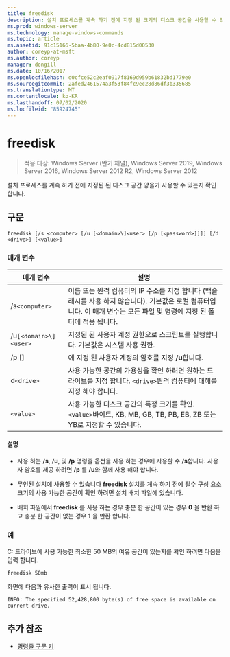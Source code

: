 ```yaml
---
title: freedisk
description: 설치 프로세스를 계속 하기 전에 지정 된 크기의 디스크 공간을 사용할 수 있는지 확인 하는 freedisk 명령에 대 한 참조 문서입니다.
ms.prod: windows-server
ms.technology: manage-windows-commands
ms.topic: article
ms.assetid: 91c15166-5baa-4b80-9e0c-4cd815d00530
author: coreyp-at-msft
ms.author: coreyp
manager: dongill
ms.date: 10/16/2017
ms.openlocfilehash: d0cfce52c2eaf0917f8169d959b61832bd1779e0
ms.sourcegitcommit: 2afed2461574a3f53f84fc9ec28d86df3b335685
ms.translationtype: MT
ms.contentlocale: ko-KR
ms.lasthandoff: 07/02/2020
ms.locfileid: "85924745"
---
```

# <a name="freedisk"></a>freedisk

> 적용 대상: Windows Server (반기 채널), Windows Server 2019, Windows Server 2016, Windows Server 2012 R2, Windows Server 2012

설치 프로세스를 계속 하기 전에 지정된 된 디스크 공간 양을가 사용할 수 있는지 확인 합니다.

## <a name="syntax"></a>구문

```
freedisk [/s <computer> [/u [<domain>\]<user> [/p [<password>]]]] [/d <drive>] [<value>]
```

### <a name="parameters"></a>매개 변수

| 매개 변수 | 설명 |
| --------- | ----------- |
| /s`<computer>` | 이름 또는 원격 컴퓨터의 IP 주소를 지정 합니다 (백슬래시를 사용 하지 않습니다). 기본값은 로컬 컴퓨터입니다. 이 매개 변수는 모든 파일 및 명령에 지정 된 폴더에 적용 됩니다. |
| /u`[<domain>\]<user>` | 지정된 된 사용자 계정 권한으로 스크립트를 실행합니다. 기본값은 시스템 사용 권한. |
| /p [<password>] | 에 지정 된 사용자 계정의 암호를 지정 **/u**합니다. |
| d`<drive>` | 사용 가능한 공간의 가용성을 확인 하려면 원하는 드라이브를 지정 합니다. `<drive>`원격 컴퓨터에 대해를 지정 해야 합니다. |
| `<value>` | 사용 가능한 디스크 공간의 특정 크기를 확인. `<value>`바이트, KB, MB, GB, TB, PB, EB, ZB 또는 YB로 지정할 수 있습니다. |

#### <a name="remarks"></a>설명

- 사용 하는 **/s**, **/u**, 및 **/p** 명령줄 옵션을 사용 하는 경우에 사용할 수 **/s**합니다. 사용자 암호를 제공 하려면 **/p** 를 **/u**와 함께 사용 해야 합니다.

- 무인된 설치에 사용할 수 있습니다 **freedisk** 설치를 계속 하기 전에 필수 구성 요소 크기의 사용 가능한 공간이 확인 하려면 설치 배치 파일에 있습니다.

- 배치 파일에서 **freedisk** 를 사용 하는 경우 충분 한 공간이 있는 경우 **0** 을 반환 하 고 충분 한 공간이 없는 경우 **1** 을 반환 합니다.

### <a name="examples"></a>예

C: 드라이브에 사용 가능한 최소한 50 MB의 여유 공간이 있는지를 확인 하려면 다음을 입력 합니다.

```
freedisk 50mb
```

화면에 다음과 유사한 출력이 표시 됩니다.

```
INFO: The specified 52,428,800 byte(s) of free space is available on current drive.
```

## <a name="additional-references"></a>추가 참조

- [명령줄 구문 키](command-line-syntax-key.md)
